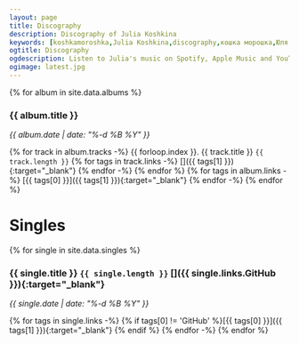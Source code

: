 ```yaml
---
layout: page
title: Discography
description: Discography of Julia Koshkina
keywords: [koshkamoroshka,Julia Koshkina,discography,кошка морошка,Юля Кошкина,дискография]
ogtitle: Discography
ogdescription: Listen to Julia's music on Spotify, Apple Music and YouTube
ogimage: latest.jpg
---
```


{% for album in site.data.albums %}

### {{ album.title }}
_{{ album.date | date: "%-d %B %Y" }}_

{% for track in album.tracks -%}
{{ forloop.index }}. {{ track.title }} `{{ track.length }}`
{% for tags in track.links -%}
[]({{ tags[1] }}){:target="_blank"} 
{% endfor -%}
{% endfor %}
{% for tags in album.links -%}
[{{ tags[0] }}]({{ tags[1] }}){:target="_blank"}
{% endfor -%}
{% endfor %}

# Singles
{% for single in site.data.singles %}
### {{ single.title }} `{{ single.length }}` []({{ single.links.GitHub }}){:target="_blank"}
_{{ single.date | date: "%-d %B %Y" }}_

{% for tags in single.links -%}
{% if tags[0] != 'GitHub' %}[{{ tags[0] }}]({{ tags[1] }}){:target="_blank"} {% endif %}
{% endfor -%}
{% endfor %}
